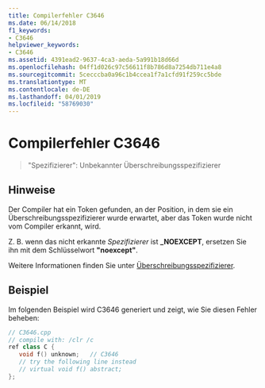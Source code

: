 ```yaml
---
title: Compilerfehler C3646
ms.date: 06/14/2018
f1_keywords:
- C3646
helpviewer_keywords:
- C3646
ms.assetid: 4391ead2-9637-4ca3-aeda-5a991b18d66d
ms.openlocfilehash: 04ff1d026c97c56611f8b786d8a7254db711e4a8
ms.sourcegitcommit: 5cecccba0a96c1b4ccea1f7a1cfd91f259cc5bde
ms.translationtype: MT
ms.contentlocale: de-DE
ms.lasthandoff: 04/01/2019
ms.locfileid: "58769030"
---
```

# <a name="compiler-error-c3646"></a>Compilerfehler C3646

> "Spezifizierer": Unbekannter Überschreibungsspezifizierer

## <a name="remarks"></a>Hinweise

Der Compiler hat ein Token gefunden, an der Position, in dem sie ein Überschreibungsspezifizierer wurde erwartet, aber das Token wurde nicht vom Compiler erkannt, wird.

Z. B. wenn das nicht erkannte *Spezifizierer* ist **_NOEXCEPT**, ersetzen Sie ihn mit dem Schlüsselwort **"noexcept"**.

Weitere Informationen finden Sie unter [Überschreibungsspezifizierer](../../extensions/override-specifiers-cpp-component-extensions.md).

## <a name="example"></a>Beispiel

Im folgenden Beispiel wird C3646 generiert und zeigt, wie Sie diesen Fehler beheben:

```cpp
// C3646.cpp
// compile with: /clr /c
ref class C {
   void f() unknown;   // C3646
   // try the following line instead
   // virtual void f() abstract;
};
```